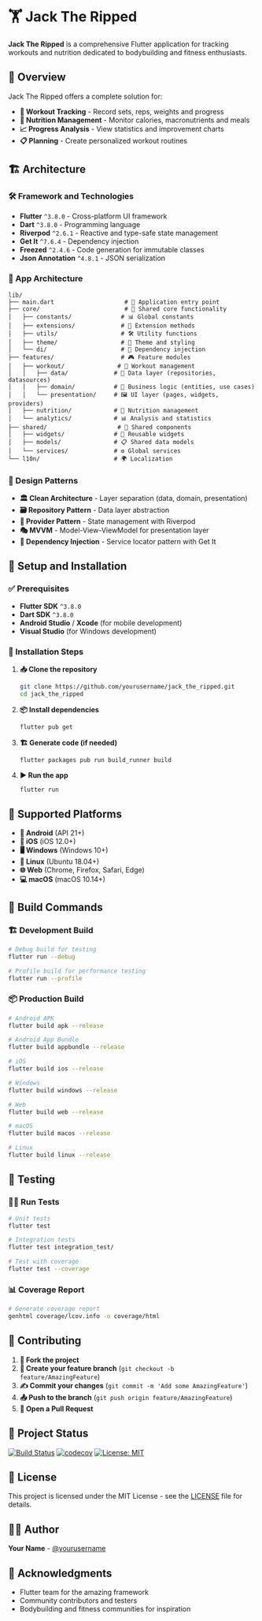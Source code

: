 # 🏋️ Jack The Ripped

**Jack The Ripped** is a comprehensive Flutter application for tracking workouts and nutrition dedicated to bodybuilding and fitness enthusiasts.

## 📱 Overview

Jack The Ripped offers a complete solution for:
- **💪 Workout Tracking** - Record sets, reps, weights and progress
- **🥗 Nutrition Management** - Monitor calories, macronutrients and meals  
- **📈 Progress Analysis** - View statistics and improvement charts
- **📋 Planning** - Create personalized workout routines

## 🏗️ Architecture

### 🛠️ Framework and Technologies
- **Flutter** `^3.8.0` - Cross-platform UI framework
- **Dart** `^3.8.0` - Programming language
- **Riverpod** `^2.6.1` - Reactive and type-safe state management
- **Get It** `^7.6.4` - Dependency injection
- **Freezed** `^2.4.6` - Code generation for immutable classes
- **Json Annotation** `^4.8.1` - JSON serialization

### 🏢 App Architecture
```
lib/
├── main.dart                    # 🚀 Application entry point
├── core/                        # 🎯 Shared core functionality
│   ├── constants/              # 📊 Global constants
│   ├── extensions/             # 🔧 Extension methods
│   ├── utils/                  # 🛠️ Utility functions
│   ├── theme/                  # 🎨 Theme and styling
│   └── di/                     # 💉 Dependency injection
├── features/                   # 🎮 Feature modules
│   ├── workout/               # 💪 Workout management
│   │   ├── data/             # 💾 Data layer (repositories, datasources)
│   │   ├── domain/           # 🧠 Business logic (entities, use cases)
│   │   └── presentation/     # 🖼️ UI layer (pages, widgets, providers)
│   ├── nutrition/            # 🥗 Nutrition management
│   └── analytics/            # 📊 Analysis and statistics
├── shared/                    # 🤝 Shared components
│   ├── widgets/              # 🧩 Reusable widgets
│   ├── models/               # 📋 Shared data models
│   └── services/             # ⚙️ Global services
└── l10n/                     # 🌍 Localization
```

### 🎯 Design Patterns
- **🏛️ Clean Architecture** - Layer separation (data, domain, presentation)
- **🗃️ Repository Pattern** - Data layer abstraction
- **🔄 Provider Pattern** - State management with Riverpod
- **🎭 MVVM** - Model-View-ViewModel for presentation layer
- **💉 Dependency Injection** - Service locator pattern with Get It

## 🚀 Setup and Installation

### ✅ Prerequisites
- **Flutter SDK** `^3.8.0`
- **Dart SDK** `^3.8.0`
- **Android Studio** / **Xcode** (for mobile development)
- **Visual Studio** (for Windows development)

### 🔧 Installation Steps

1. **📥 Clone the repository**
   ```bash
   git clone https://github.com/yourusername/jack_the_ripped.git
   cd jack_the_ripped
   ```

2. **📦 Install dependencies**
   ```bash
   flutter pub get
   ```

3. **🏗️ Generate code (if needed)**
   ```bash
   flutter packages pub run build_runner build
   ```

4. **▶️ Run the app**
   ```bash
   flutter run
   ```

## 📱 Supported Platforms

- **🤖 Android** (API 21+)
- **🍎 iOS** (iOS 12.0+)
- **🖥️ Windows** (Windows 10+)
- **🐧 Linux** (Ubuntu 18.04+)
- **🌐 Web** (Chrome, Firefox, Safari, Edge)
- **💻 macOS** (macOS 10.14+)

## 🔨 Build Commands

### 🏗️ Development Build
```bash
# Debug build for testing
flutter run --debug

# Profile build for performance testing
flutter run --profile
```

### 📦 Production Build
```bash
# Android APK
flutter build apk --release

# Android App Bundle
flutter build appbundle --release

# iOS
flutter build ios --release

# Windows
flutter build windows --release

# Web
flutter build web --release

# macOS
flutter build macos --release

# Linux
flutter build linux --release
```

## 🧪 Testing

### 🏃‍♂️ Run Tests
```bash
# Unit tests
flutter test

# Integration tests
flutter test integration_test/

# Test with coverage
flutter test --coverage
```

### 📊 Coverage Report
```bash
# Generate coverage report
genhtml coverage/lcov.info -o coverage/html
```

## 🤝 Contributing

1. **🍴 Fork the project**
2. **🌿 Create your feature branch** (`git checkout -b feature/AmazingFeature`)
3. **✍️ Commit your changes** (`git commit -m 'Add some AmazingFeature'`)
4. **📤 Push to the branch** (`git push origin feature/AmazingFeature`)
5. **🔄 Open a Pull Request**

## 🎯 Project Status

[![Build Status](https://github.com/yourusername/jack_the_ripped/workflows/CI/badge.svg)](https://github.com/yourusername/jack_the_ripped/actions)
[![codecov](https://codecov.io/gh/yourusername/jack_the_ripped/branch/main/graph/badge.svg)](https://codecov.io/gh/yourusername/jack_the_ripped)
[![License: MIT](https://img.shields.io/badge/License-MIT-yellow.svg)](https://opensource.org/licenses/MIT)

## 📄 License

This project is licensed under the MIT License - see the [LICENSE](LICENSE) file for details.

## 👨‍💻 Author

**Your Name** - [@yourusername](https://github.com/yourusername)

## 🙏 Acknowledgments

- Flutter team for the amazing framework
- Community contributors and testers
- Bodybuilding and fitness communities for inspiration
